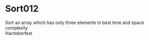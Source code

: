 # Sort012
Sort an array which has only three elements in best time and space complexity
<br> Hactoberfest</br>
